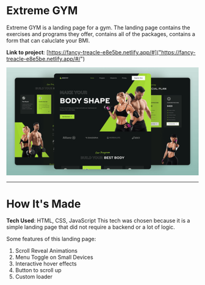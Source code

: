 # Extreme GYM
Extreme GYM is a landing page for a gym. The landing page contains the exercises and programs they offer, contains all of the packages, contains a form that can caluclate your BMI. 

**Link to project**: [https://fancy-treacle-e8e5be.netlify.app/#]("https://fancy-treacle-e8e5be.netlify.app/#/")

![project preview](preview.png)

---

# How It's Made
**Tech Used**: HTML, CSS, JavaScript
This tech was chosen because it is a simple landing page that did not require a backend or a lot of logic.

Some features of this landing page:
1. Scroll Reveal Animations
2. Menu Toggle on Small Devices
3. Interactive hover effects
4. Button to scroll up
5. Custom loader

